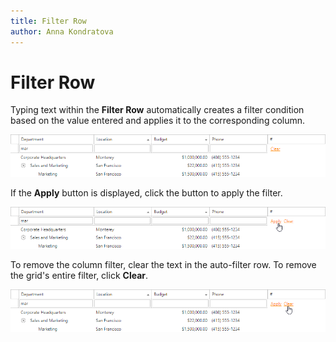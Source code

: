 ```yaml
---
title: Filter Row
author: Anna Kondratova
---
```


# Filter Row

Typing text within the **Filter Row** automatically creates a filter condition based on the value entered and applies it to the corresponding column.

![TreeList_AutoFilterRow](../../../images/filter-row-auto.png)

If the **Apply** button is displayed, click the button to apply the filter.

![TreeList-FilterRowApply](../../../images/filter-row-apply.png)

To remove the column filter, clear the text in the auto-filter row. To remove the grid's entire filter, click **Clear**.

![TreeList_ClearAutoFilterRow](../../../images/filter-row-clear.png)
